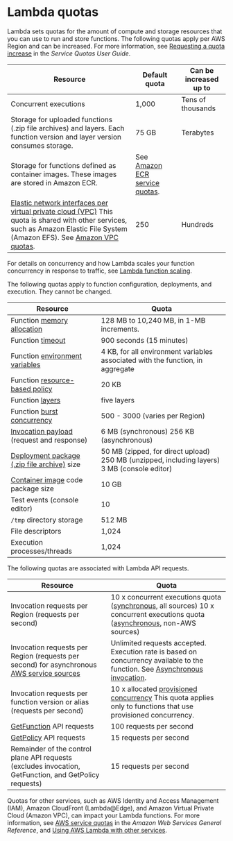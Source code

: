 # Lambda quotas<a name="gettingstarted-limits"></a>

Lambda sets quotas for the amount of compute and storage resources that you can use to run and store functions\. The following quotas apply per AWS Region and can be increased\. For more information, see [Requesting a quota increase](https://docs.aws.amazon.com/servicequotas/latest/userguide/request-quota-increase.html) in the *Service Quotas User Guide*\.


| Resource | Default quota | Can be increased up to | 
| --- | --- | --- | 
| Concurrent executions | 1,000 | Tens of thousands | 
| Storage for uploaded functions \(\.zip file archives\) and layers\. Each function version and layer version consumes storage\.  | 75 GB | Terabytes | 
| Storage for functions defined as container images\. These images are stored in Amazon ECR\. | See [Amazon ECR service quotas](https://docs.aws.amazon.com/AmazonECR/latest/userguide/service-quotas.html)\. |   | 
|  [Elastic network interfaces per virtual private cloud \(VPC\)](configuration-vpc.md)  This quota is shared with other services, such as Amazon Elastic File System \(Amazon EFS\)\. See [Amazon VPC quotas](https://docs.aws.amazon.com/vpc/latest/userguide/amazon-vpc-limits.html)\.   | 250 | Hundreds | 

For details on concurrency and how Lambda scales your function concurrency in response to traffic, see [Lambda function scaling](invocation-scaling.md)\.

The following quotas apply to function configuration, deployments, and execution\. They cannot be changed\.


| Resource | Quota | 
| --- | --- | 
| Function [memory allocation](configuration-function-common.md) | 128 MB to 10,240 MB, in 1\-MB increments\. | 
| Function [timeout](configuration-function-common.md) | 900 seconds \(15 minutes\) | 
| Function [environment variables](configuration-envvars.md) | 4 KB, for all environment variables associated with the function, in aggregate | 
| Function [resource\-based policy](access-control-resource-based.md) | 20 KB | 
| Function [layers](configuration-layers.md) | five layers | 
| Function [burst concurrency](invocation-scaling.md) | 500 \- 3000 \(varies per Region\) | 
| [Invocation payload](lambda-invocation.md) \(request and response\) |  6 MB \(synchronous\) 256 KB \(asynchronous\)  | 
| [Deployment package \(\.zip file archive\)](gettingstarted-package.md) size |  50 MB \(zipped, for direct upload\) 250 MB \(unzipped, including layers\) 3 MB \(console editor\)  | 
| [Container image](lambda-images.md) code package size |  10 GB  | 
| Test events \(console editor\) | 10 | 
| `/tmp` directory storage | 512 MB | 
| File descriptors | 1,024 | 
| Execution processes/threads | 1,024 | 

The following quotas are associated with Lambda API requests\.


| Resource | Quota | 
| --- | --- | 
| Invocation requests per Region \(requests per second\) |  10 x concurrent executions quota \([synchronous](invocation-sync.md), all sources\) 10 x concurrent executions quota \([asynchronous](invocation-async.md), non\-AWS sources\)  | 
| Invocation requests per Region \(requests per second\) for asynchronous [AWS service sources](lambda-services.md) |  Unlimited requests accepted\. Execution rate is based on concurrency available to the function\. See [Asynchronous invocation](invocation-async.md)\.  | 
| Invocation requests per function version or alias \(requests per second\) |  10 x allocated [provisioned concurrency](configuration-concurrency.md)  This quota applies only to functions that use provisioned concurrency\.   | 
| [GetFunction](API_GetFunction.md) API requests | 100 requests per second | 
| [GetPolicy](API_GetPolicy.md) API requests | 15 requests per second | 
| Remainder of the control plane API requests \(excludes invocation, GetFunction, and GetPolicy requests\) | 15 requests per second | 

Quotas for other services, such as AWS Identity and Access Management \(IAM\), Amazon CloudFront \(Lambda@Edge\), and Amazon Virtual Private Cloud \(Amazon VPC\), can impact your Lambda functions\. For more information, see [AWS service quotas](https://docs.aws.amazon.com/general/latest/gr/aws_service_limits.html) in the *Amazon Web Services General Reference*, and [Using AWS Lambda with other services](lambda-services.md)\.